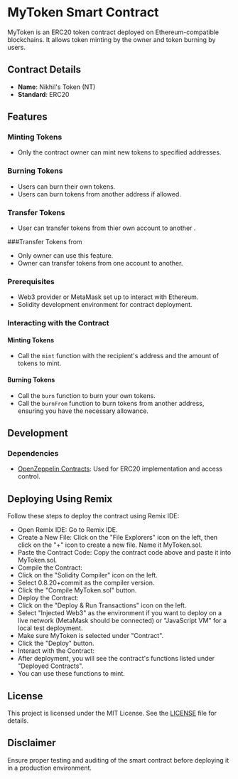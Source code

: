 
# MyToken Smart Contract

MyToken is an ERC20 token contract deployed on Ethereum-compatible blockchains. It allows token minting by the owner and token burning by users.

## Contract Details

- **Name**: Nikhil's Token (NT)
- **Standard**: ERC20

## Features

### Minting Tokens

- Only the contract owner can mint new tokens to specified addresses.

### Burning Tokens

- Users can burn their own tokens.
- Users can burn tokens from another address if allowed.

### Transfer Tokens 
 - User can transfer tokens from thier own account to another .
   
###Transfer Tokens from
- Only owner can use this feature.
- Owner can transfer tokens from one account to another.

### Prerequisites

- Web3 provider or MetaMask set up to interact with Ethereum.
- Solidity development environment for contract deployment.

### Interacting with the Contract

#### Minting Tokens

- Call the `mint` function with the recipient's address and the amount of tokens to mint.

#### Burning Tokens

- Call the `burn` function to burn your own tokens.
- Call the `burnFrom` function to burn tokens from another address, ensuring you have the necessary allowance.

## Development

### Dependencies

- [OpenZeppelin Contracts](https://github.com/OpenZeppelin/openzeppelin-contracts): Used for ERC20 implementation and access control.

## Deploying Using Remix

Follow these steps to deploy the contract using Remix IDE:

- Open Remix IDE: Go to Remix IDE.
- Create a New File: Click on the "File Explorers" icon on the left, then click on the "+" icon to create a new file. Name it MyToken.sol.
- Paste the Contract Code: Copy the contract code above and paste it into MyToken.sol.
- Compile the Contract:
- Click on the "Solidity Compiler" icon on the left.
- Select 0.8.20+commit as the compiler version.
- Click the "Compile MyToken.sol" button.
- Deploy the Contract:
- Click on the "Deploy & Run Transactions" icon on the left.
- Select "Injected Web3" as the environment if you want to deploy on a live network (MetaMask should be connected) or "JavaScript VM" for a local test deployment.
- Make sure MyToken is selected under "Contract".
- Click the "Deploy" button.
- Interact with the Contract:
- After deployment, you will see the contract's functions listed under "Deployed Contracts".
- You can use these functions to mint.
  
## License

This project is licensed under the MIT License. See the [LICENSE](./LICENSE) file for details.

## Disclaimer

Ensure proper testing and auditing of the smart contract before deploying it in a production environment.

